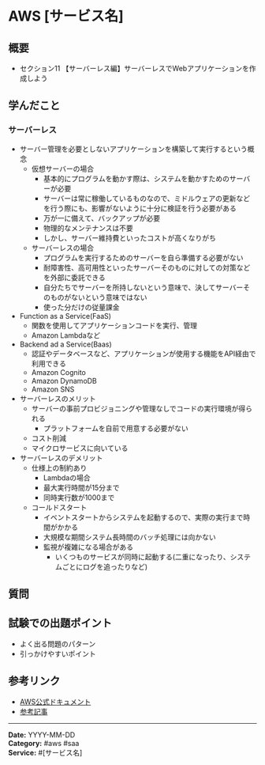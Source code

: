 # AWS [サービス名]

## 概要

- セクション11 【サーバーレス編】サーバーレスでWebアプリケーションを作成しよう

## 学んだこと

### サーバーレス

- サーバー管理を必要としないアプリケーションを構築して実行するという概念
  - 仮想サーバーの場合
    - 基本的にプログラムを動かす際は、システムを動かすためのサーバーが必要
    - サーバーは常に稼働しているものなので、ミドルウェアの更新などを行う際にも、影響がないように十分に検証を行う必要がある
    - 万が一に備えて、バックアップが必要
    - 物理的なメンテナンスは不要
    - しかし、サーバー維持費といったコストが高くなりがち
  - サーバーレスの場合
    - プログラムを実行するためのサーバーを自ら準備する必要がない
    - 耐障害性、高可用性といったサーバーそのものに対しての対策などを外部に委託できる
    - 自分たちでサーバーを所持しないという意味で、決してサーバーそのものがないという意味ではない
    - 使った分だけの従量課金
- Function as a Service(FaaS)
  - 関数を使用してアプリケーションコードを実行、管理
  - Amazon Lambdaなど
- Backend ad a Service(Baas)
  - 認証やデータベースなど、アプリケーションが使用する機能をAPI経由で利用できる
  - Amazon Cognito
  - Amazon DynamoDB
  - Amazon SNS
- サーバーレスのメリット
  - サーバーの事前プロビジョニングや管理なしでコードの実行環境が得られる
    - プラットフォームを自前で用意する必要がない
  - コスト削減
  - マイクロサービスに向いている
- サーバーレスのデメリット
  - 仕様上の制約あり
    - Lambdaの場合
    - 最大実行時間が15分まで
    - 同時実行数が1000まで
  - コールドスタート
    - イベントスタートからシステムを起動するので、実際の実行まで時間がかかる
    - 大規模な期間システム長時間のバッチ処理には向かない
    - 監視が複雑になる場合がある
      - いくつものサービスが同時に起動する(二重になったり、システムごとにログを追ったりなど)

## 質問

## 試験での出題ポイント

- よく出る問題のパターン
- 引っかけやすいポイント

## 参考リンク

- [AWS公式ドキュメント](URL)
- [参考記事](URL)

---
**Date:** YYYY-MM-DD  
**Category:** #aws #saa  
**Service:** #[サービス名]
